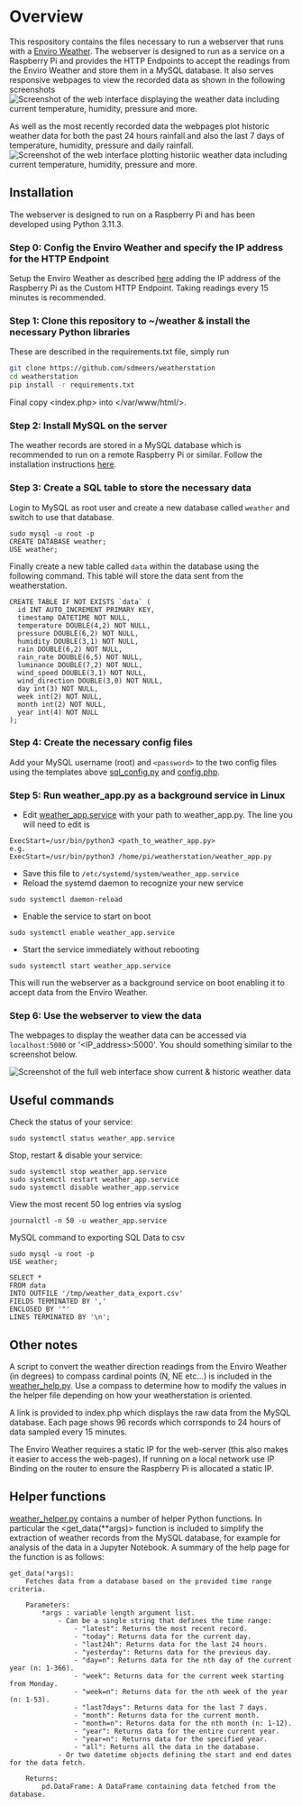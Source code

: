 # Overview
This respository contains the files necessary to run a webserver that runs with a [Enviro Weather](https://github.com/pimoroni/enviro). The webserver is designed to run as a service on a Raspberry Pi and provides the HTTP Endpoints to accept the readings from the Enviro Weather and store them in a MySQL database. It also serves responsive webpages to view the recorded data as shown in the following screenshots 
![Screenshot of the web interface displaying the weather data including current temperature, humidity, pressure and more.](https://github.com/sdmeers/weatherstation/blob/main/screenshots/weatherstation-screenshot.jpg)

As well as the most recently recorded data the webpages plot historic weather data for both the past 24 hours rainfall and also the last 7 days of temperature, humidity, pressure and daily rainfall.
![Screenshot of the web interface plotting historiic  weather data including current temperature, humidity, pressure and more.](https://github.com/sdmeers/weatherstation/blob/main/screenshots/weatherstation-graphs.jpg)


## Installation

The webserver is designed to run on a Raspberry Pi and has been developed using Python 3.11.3. 

### Step 0: Config the Enviro Weather and specify the IP address for the HTTP Endpoint
Setup the Enviro Weather as described [here](https://github.com/pimoroni/enviro/blob/main/documentation/getting-started.md) adding the IP address of the Raspberry Pi as the Custom HTTP Endpoint. Taking readings every 15 minutes is recommended.

### Step 1: Clone this repository to ~/weather & install the necessary Python libraries 
These are described in the requirements.txt file, simply run

```.bash
git clone https://github.com/sdmeers/weatherstation
cd weatherstation
pip install -r requirements.txt
```

Final copy <index.php> into </var/www/html/>. 

### Step 2: Install MySQL on the server
The weather records are stored in a MySQL database which is recommended to run on a remote Raspberry Pi or similar. Follow the installation instructions [here](https://pimylifeup.com/raspberry-pi-mysql/).

### Step 3: Create a SQL table to store the necessary data

Login to MySQL as root user and create a new database called `weather` and switch to use that database.

```
sudo mysql -u root -p
CREATE DATABASE weather;
USE weather;
```

Finally create a new table called `data` within the database using the following command. This table will store the data sent from the weatherstation.

```
CREATE TABLE IF NOT EXISTS `data` (
  id INT AUTO_INCREMENT PRIMARY KEY,
  timestamp DATETIME NOT NULL,
  temperature DOUBLE(4,2) NOT NULL,
  pressure DOUBLE(6,2) NOT NULL,
  humidity DOUBLE(3,1) NOT NULL,
  rain DOUBLE(6,2) NOT NULL,
  rain_rate DOUBLE(6,5) NOT NULL,
  luminance DOUBLE(7,2) NOT NULL,
  wind_speed DOUBLE(3,1) NOT NULL,
  wind_direction DOUBLE(3,0) NOT NULL,
  day int(3) NOT NULL,
  week int(2) NOT NULL,
  month int(2) NOT NULL,
  year int(4) NOT NULL
);
```

### Step 4: Create the necessary config files 
Add your MySQL username (root) and `<password>` to the two config files using the templates above [sql_config.py](https://github.com/sdmeers/weatherstation/blob/main/sql_config.py) and [config.php](https://github.com/sdmeers/weatherstation/blob/main/config.php).

### Step 5: Run weather_app.py as a background service in Linux

* Edit [weather_app.service](https://github.com/sdmeers/weatherstation/blob/main/weather_app.service) with your path to weather_app.py. The line you will need to edit is

```
ExecStart=/usr/bin/python3 <path_to_weather_app.py>
e.g.
ExecStart=/usr/bin/python3 /home/pi/weatherstation/weather_app.py
```

* Save this file to `/etc/systemd/system/weather_app.service`
* Reload the systemd daemon to recognize your new service

```
sudo systemctl daemon-reload
```

* Enable the service to start on boot

```
sudo systemctl enable weather_app.service
```

* Start the service immediately without rebooting

```
sudo systemctl start weather_app.service
```

This will run the webserver as a background service on boot enabling it to accept data from the Enviro Weather. 

### Step 6: Use the webserver to view the data  

The webpages to display the weather data can be accessed via `localhost:5000` or '<IP_address>:5000'. You should something similar to the screenshot below.

![Screenshot of the full web interface show current & historic weather data](https://github.com/sdmeers/weatherstation/blob/main/screenshots/weatherstation-full.jpg)

## Useful  commands 
Check the status of your service:

```
sudo systemctl status weather_app.service
```

Stop, restart & disable your service:

```
sudo systemctl stop weather_app.service
sudo systemctl restart weather_app.service
sudo systemctl disable weather_app.service
```

View the most recent 50 log entries via syslog 

```
journalctl -n 50 -u weather_app.service
```
MySQL command to exporting SQL Data to csv

```
sudo mysql -u root -p
USE weather;

SELECT *
FROM data
INTO OUTFILE '/tmp/weather_data_export.csv'
FIELDS TERMINATED BY ','
ENCLOSED BY '"'
LINES TERMINATED BY '\n';
```

## Other notes
A script to convert the weather direction readings from the Enviro Weather (in degrees) to compass cardinal points (N, NE etc...) is included in the [weather_help.py](https://github.com/sdmeers/weatherstation/blob/main/weather_helper.py). Use a compass to determine how to modify the values in the helper file depending on how your weatherstation is oriented.

A link is provided to index.php which displays the raw data from the MySQL database. Each page shows 96 records which corrsponds to 24 hours of data sampled every 15 minutes.

The Enviro Weather requires a static IP for the web-server (this also makes it easier to access the web-pages). If running on a local network use IP Binding on the router to ensure the Raspberry Pi is allocated a static IP.     

## Helper functions
[weather_helper.py](https://github.com/sdmeers/weatherstation/blob/main/weather_helper.py) contains a number of helper Python functions. In particular the <get_data(**args)> function is included to simplify the extraction of weather records from the MySQL database, for example for analysis of the data in a Jupyter Notebook. A summary of the help page for the function is as follows:

```
get_data(*args):
    Fetches data from a database based on the provided time range criteria.

    Parameters:
        *args : variable length argument list.
            - Can be a single string that defines the time range:
                - "latest": Returns the most recent record.
                - "today": Returns data for the current day.
                - "last24h": Returns data for the last 24 hours.
                - "yesterday": Returns data for the previous day.
                - "day=n": Returns data for the nth day of the current year (n: 1-366).
                - "week": Returns data for the current week starting from Monday.
                - "week=n": Returns data for the nth week of the year (n: 1-53).
                - "last7days": Returns data for the last 7 days.
                - "month": Returns data for the current month.
                - "month=n": Returns data for the nth month (n: 1-12).
                - "year": Returns data for the entire current year.
                - "year=n": Returns data for the specified year.
                - "all": Returns all the data in the database.
            - Or two datetime objects defining the start and end dates for the data fetch.

    Returns:
        pd.DataFrame: A DataFrame containing data fetched from the database.
``` 
